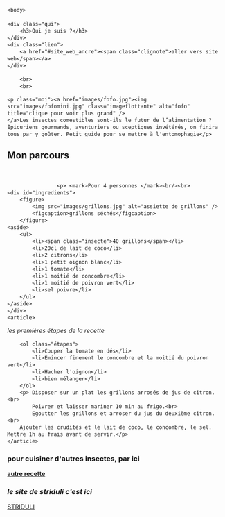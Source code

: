 
<html>
			<meta charset="utf-8"/>
			<link rel="stylesheet" href="style.css" />
	

	<body>
	
	<div class="qui">	
		<h3>Qui je suis ?</h3>
	</div>
	<div class="lien">	
		<a href="#site_web_ancre"><span class="clignote">aller vers site web</span></a>
	</div>

		<br>
		<br>
		
<section>	

	<p class="moi"><a href="images/fofo.jpg"><img src="images/fofomini.jpg" class="imageflottante" alt="fofo" title="clique pour voir plus grand" />
	</a>Les insectes comestibles sont-ils le futur de l’alimentation ? Épicuriens gourmands, aventuriers ou sceptiques invétérés, on finira tous par y goûter. Petit guide pour se mettre à l'entomophagie</p>

</section>	
		
<section>
		<h2 class="dessous">Mon parcours</h2><br>

	

					<p> <mark>Pour 4 personnes </mark><br/><br>
	<div id="ingredients">
		<figure>
			<img src="images/grillons.jpg" alt="assiette de grillons" />
			<figcaption>grillons séchés</figcaption>
		</figure>
	<aside>		
		<ul>
			<li><span class="insecte">40 grillons</span></li>
			<li>20cl de lait de coco</li>
			<li>2 citrons</li>
			<li>1 petit oignon blanc</li>
			<li>1 tomate</li>
			<li>1 moitié de concombre</li>
			<li>1 moitié de poivron vert</li>
			<li>sel poivre</li>
		</ul>
	</aside>	
	</div>
	<article>
<p><em>les premières étapes de la recette</em></p>
		
		<ol class="étapes">
			<li>Couper la tomate en dés</li>
			<li>Emincer finement le concombre et la moitié du poivron vert</li>
			<li>Hacher l'oignon</li>
			<li>bien mélanger</li>
		</ol>
		<p> Disposer sur un plat les grillons arrosés de jus de citron.<br>
			Poivrer et laisser mariner 10 min au frigo.<br>
			Egoutter les grillons et arroser du jus du deuxième citron.<br>
		Ajouter les crudités et le lait de coco, le concombre, le sel. Mettre 1h au frais avant de servir.</p>
	</article>
</section>
		

<nav>
<h3>pour cuisiner d'autres insectes, par ici </h3>
<a href="criquets panés.html"> <strong>autre recette</strong>  </a>
</nav>
<footer>
		<h3 id="site_web_ancre"><em>le site de striduli c'est ici</em></h3>
<a href="https://striduli.wixsite.com/striduli" title= "ça déchire grave">STRIDULI</a> <br>
</footer>
	</body>
</html>
